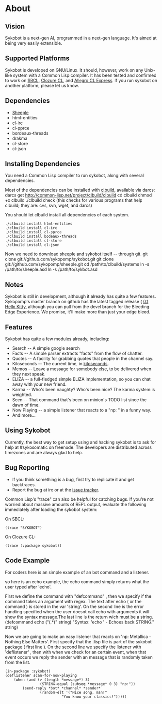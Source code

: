 About
=====

Vision
------

Sykobot is a next-gen AI, programmed in a next-gen language. It's aimed at being very easily
extensible.


Supported Platforms
-------------------

Sykobot is developed on GNU/Linux. It should, however, work on any Unix-like system with a Common
Lisp compiler.  It has been tested and confirmed to work on [SBCL][1], [Clozure CL][2], and [Allegro
CL Express][3].  If you run sykobot on another platform, please let us know.


Dependencies
------------
* [Sheeple][4]
* html-entities
* cl-irc
* cl-pprce
* bordeaux-threads
* drakma
* cl-store
* cl-json


Installing Dependencies
-----------------------
You need a Common Lisp compiler to run sykobot, along with several dependencies.

Most of the dependencies can be installed with [clbuild][5], available via darcs:
	darcs get http://common-lisp.net/project/clbuild/clbuild
	cd clbuild
	chmod +x clbuild
	./clbuild check  (this checks for various programs that help clbuild; they are: cvs, svn, wget, and darcs)

You should let clbuild install all dependencies of each system.

	./clbuild install html-entities
	./clbuild install cl-irc
	./clbuild install cl-pprce
	./clbuild install bodeaux-threads
	./clbuild install cl-store
	./clbuild install cl-json

Now we need to download sheeple and sykobot itself -- through git.
	git clone git://github.com/sykopomp/sykobot.git 
	git clone git://github.com/sykopomp/sheeple.git
	cd /path/to/clbuild/systems
	ln -s /path/to/sheeple.asd
	ln -s /path/to/sykbot.asd


Notes
-----

Sykobot is still in development, although it already has quite a few features. Sykopomp's
master branch on github has the latest tagged release ( [0.1 Hello Kitty][8], although you can pull from the devel
branch for the Bleeding Edge Experience. We promise, it'll make more than just your edge bleed.


Features
--------

Sykobot has quite a few modules already, including:

* Search -- A simple google search
* Facts -- A simple parser extracts "facts" from the flow of chatter.
* Quotes -- A facility for grabbing quotes that people in the channel say.
* Kiloseconds -- The current time, in [kiloseconds][6].
* Memos -- Leave a message for somebody else, to be delivered when they next speak.
* ELIZA -- a full-fledged simple ELIZA implementation, so you can chat away with your new friend.
* Karma -- Who's been naughty? Who's been nice? The karma system is weighted.
* Seen -- That command that's been on minion's TODO list since the dawn of time.
* Now Playing -- a simple listener that reacts to a "np: " in a funny way.
* And more...

Using Sykobot
-------------

Currently, the best way to get setup using and hacking sykobot is to ask for help at #sykosomatic on
freenode. The developers are distributed across timezones and are always glad to help.


Bug Reporting
-------------

* If you think something is a bug, first try to replicate it and get backtraces.
* Report the bug at irc or at the [issue tracker][7].

Common Lisp's "trace" can also be helpful for catching bugs. If you're not worried about massive amounts of REPL output, evaluate the following immediately after loading the sykobot system:

On SBCL:

	(trace "SYKOBOT")

On Clozure CL:

	(trace (:package sykobot))

Code Example
------------

For coders here is an simple example of an bot command and a listener.

so here is an echo example, the echo command simply returns what the user typed after 'echo'.

First we define the command with "defcommand" <command> , then we specify if the command takes an argument with regex. The text after echo ( or the command ) is stored in the var 'string'. On the second line is the error handling specified when the user doesnt call echo with arguments it will show the syntax message.The last line is the return wich must be a string.
	(defcommand echo ("(.*)" string)
  	"Syntax: 'echo <string>' - Echoes back STRING."
  	string)

Now we are going to make an easy listener that reacts on 'np: Metallica - Nothing Else Matters'. First specify that the .lisp file is part of the sykobot package ( first line ). On the second line we specify the listener with 'deflistener' , then with when we check for an certain event, when that event occurs we reply the sender with an message that is randomly taken from the list. 

	(in-package :sykobot)
	(deflistener scan-for-now-playing
  		(when (and (> (length *message*) 3)
             		(STRING-equal (subseq *message* 0 3) "np:"))
    		(send-reply *bot* *channel* *sender*
                	(random-elt '("Nice song, man!"
                              "You know your classics!")))))



[1]: http://www.sbcl.org/
[2]: http://trac.clozure.com/openmcl
[3]: http://www.franz.com/products/allegrocl/
[4]: http://github.com/sykopomp/sheeple
[5]: http://common-lisp.net/project/clbuild/
[6]: http://bavardage.github.com/Kiloseconds
[7]: http://github.com/sykopomp/sykobot/issues
[8]: http://github.com/sykopomp/sykobot/commit/d1ca39bb1e29421c9c9904f7cdde8c10c8c2f028
